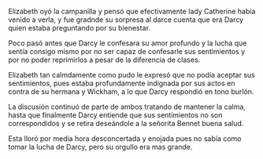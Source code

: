 Elizabeth oyó la campanilla y pensó que efectivamente lady Catherine había venido a verla, y fue gradnde su sorpresa al darce cuenta que era Darcy quien estaba preguntando por su bienestar.

Poco pasó antes que Darcy le confesara su amor profundo y la lucha que sentía consigo mismo por no ser capaz de confesarle sus sentimientos y por no poder reprimirlos a pesar de la diferencia de clases.

Elizabeth tan calmdamente como pudo le expresó que no podía aceptar sus sentimientos, pues estaba profundamente indignada por sus actos en contra de su hermana y Wickham, a lo que Darcy respondió en tono burlón.

La discusión continuó de parte de ambos tratando de mantener la calma, hasta que finalmente Darcy entiende que sus sentimientos no son correspondidos y se retira deseándole a la señorita Bennet buena salud.

Esta lloró por media hora desconcertada y enojada pues no sabía como tomar la lucha de Darcy, pero su orgullo era mas grande.

